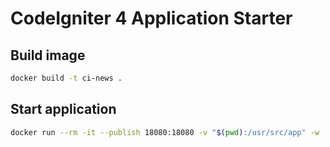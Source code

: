 # CodeIgniter 4 Application Starter


## Build image

```bash
docker build -t ci-news .
```

## Start application

```bash
docker run --rm -it --publish 18080:18080 -v "$(pwd):/usr/src/app" -w '/usr/src/app' ci-news php spark serve --port 18080 --host 0.0.0.0
```

